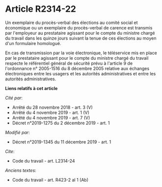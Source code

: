 # Article R2314-22

Un exemplaire du procès-verbal des élections au comité social et économique ou un exemplaire du procès-verbal de carence est
transmis par l'employeur au prestataire agissant pour le compte du ministre chargé du travail dans les quinze jours suivant
la tenue de ces élections au moyen d'un formulaire homologué.

En cas de transmission par la voie électronique, le téléservice mis en place par le prestataire agissant pour le compte du
ministre chargé du travail respecte le référentiel général de sécurité prévu à l'article 9 de l'ordonnance n° 2005-1516 du 8
décembre 2005 relative aux échanges électroniques entre les usagers et les autorités administratives et entre les autorités
administratives.

**Liens relatifs à cet article**

_Cité par_:

  - Arrêté du 28 novembre 2018 - art. 3 (V)
  - Arrêté du 4 novembre 2019 - art. 1 (V)
  - Arrêté du 4 novembre 2019 - art. 7 (V)
  - Décret n°2019-1275 du 2 décembre 2019 - art. 1

_Modifié par_:

  - Décret n°2019-1345 du 11 décembre 2019 - art. 1

_Cite_:

  - Code du travail - art. L2314-24

_Anciens textes_:

  - Code du travail - art. R423-2 al 1 (Ab)
